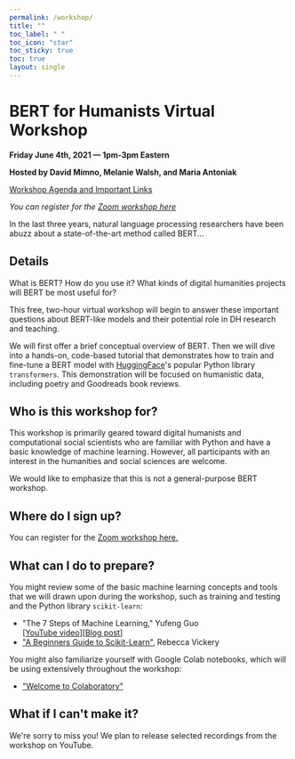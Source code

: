 ```yaml
---
permalink: /workshop/
title: ""
toc_label: " "
toc_icon: "star"
toc_sticky: true
toc: true
layout: single
---
```


# BERT for Humanists Virtual Workshop

**Friday June 4th, 2021 — 1pm-3pm Eastern**

**Hosted by David Mimno, Melanie Walsh, and Maria Antoniak**

[Workshop Agenda and Important Links](https://docs.google.com/document/d/1FreCUwtZVsekEvSwIQMh-G7N4GPQFHsLeXhCXzXT1xY/edit?usp=sharing)

*You can register for the [Zoom workshop here](https://cornell.zoom.us/meeting/register/tJ0kd-6trTMuGdQQBOa4mLM7_8WrOzZawwLE)*

In the last three years, natural language processing researchers have been abuzz about a state-of-the-art method called BERT...

## Details
What is BERT? How do you use it? What kinds of digital humanities projects will BERT be most useful for?

This free, two-hour virtual workshop will begin to answer these important questions about BERT-like models and their potential role in DH research and teaching.

We will first offer a brief conceptual overview of BERT. Then we will dive into a hands-on, code-based tutorial that demonstrates how to train and fine-tune a BERT model with [HuggingFace](https://huggingface.co/transformers/index.html)'s popular Python library `transformers`. This demonstration will be focused on humanistic data, including poetry and Goodreads book reviews.

## Who is this workshop for?
This workshop is primarily geared toward digital humanists and computational social scientists who are familiar with Python and have a basic knowledge of machine learning. However, all participants with an interest in the humanities and social sciences are welcome.

We would like to emphasize that this is not a general-purpose BERT workshop.

## Where do I sign up?
You can register for the [Zoom workshop here.](https://cornell.zoom.us/meeting/register/tJ0kd-6trTMuGdQQBOa4mLM7_8WrOzZawwLE)

## What can I do to prepare?
You might review some of the basic machine learning concepts and tools that we will drawn upon during the workshop, such as training and testing and the Python library `scikit-learn`:
- "The 7 Steps of Machine Learning," Yufeng Guo  
[[YouTube video](https://towardsdatascience.com/the-7-steps-of-machine-learning-2877d7e5548e)][[Blog post](https://towardsdatascience.com/the-7-steps-of-machine-learning-2877d7e5548e)]
- ["A Beginners Guide to Scikit-Learn"](https://towardsdatascience.com/a-beginners-guide-to-scikit-learn-14b7e51d71a4), Rebecca Vickery

You might also familiarize yourself with Google Colab notebooks, which will be using extensively throughout the workshop:
- ["Welcome to Colaboratory"](https://colab.research.google.com/notebooks/intro.ipynb)

## What if I can't make it?
We're sorry to miss you! We plan to release selected recordings from the workshop on YouTube.

